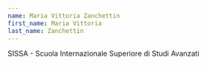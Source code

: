 ```yaml
---
name: Maria Vittoria Zanchettin
first_name: Maria Vittoria
last_name: Zanchettin
---
```


SISSA - Scuola Internazionale Superiore di Studi Avanzati
